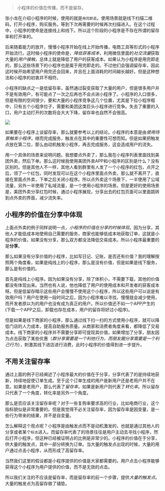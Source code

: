> 小程序的价值在传播，而不是留存。

张小龙在介绍小程序的时候，使用的就是`用完即走`。使用场景就是线下扫描二维码，打开小程序，购买服务。等到下次再需要的时候再次扫描进入。在这个过程中，小程序的使命是连接线上和线下。所以这个阶段的小程序是不存在所谓的留存率和打开率的。

后来随着能力的放开，慢慢小程序开始在线上开始传播，电商工具等形式的小程序开始流行。这时候小程序的使命是，*降低获客成本*，利用微信里面的*社交流量*获取大量的*用户接触*，总体上就是降低了用户的获客成本。如果认为小程序是用完即走的，那么这些场景下的小程序也是属于用完即走的。不过他们会强调留存率，因此这时候开始希望用户用完还会回来，并且在上面消耗的时间越长越好。但是这种想法和小程序的初衷并不相符。

小程序的缺点之一是低留存率，虽然通过裂变获取了大量的用户，但是很多用户并不是有效用户，有可能点了一次之后再也不会点进小程序了。小程序的入口很多，但是有限的空间很少，要和大量的小程序竞争这几个位置，尤其是下拉小程序框中，只有五个小程序位子，需要和美团这类巨头小程序进行竞争。失去了重要的入口，用户主动打开的次数将会大大下降，留存率也自然不会很高。

![](https://ws4.sinaimg.cn/large/006tNbRwly1fwi8jgor2xj30u00camxx.jpg)

如果要在小程序上谈留存率，那么就要参考以上的结论。小程序的本意是由*使用场景触发小程序*，继而完成服务，触发点在其中的重要性可想而知。但是如果把触发点放在第二位，那么由动机触发小程序，再去完成服务，这会造成用户的流失。

用一个具体的场景来说明问题。我想要点外卖了，那么我在小程序列表里面找到美团外卖，然后下单。那么这时候我使用美团外卖APP和小程序的区别是什么？没有区别的。但是其他人不一样，其他人看到群里有人发了一个小程序的红包，点开之后，领了一个红包，同时发现可以在这个小程序里面点外卖，那么就不离开了，直接在里面点外卖，下单之后关闭小程序。所以点外卖这个场景下，一半使用了公域流量，另外一半使用了私域流量，是一个使用小程序的场景。但是更好的使用场景是，美团外卖分享红包时候，通过小程序展现，分享出去的红包页面可以里面跳转到点外卖的界面，减少流失率。

## 小程序的价值在分享中体现

上面点外卖的例子同样说明一点，*小程序的价值在分享的时候体现*。因为分享，其他人才能低成本地使用自己需要的服务，商家也能够低成本地获取订单，这就是小程序的价值，如果没有分享，那么双方都没法降低交易成本。所以小程序最重要的是**分享**。

那么如果没有分享价值的小程序，比如写日记、记账，是否还有价值？我的理解按照两个角度看，如果是纯线上的小程序，那么是没有价值，但是如果是线下服务，那么是有价值的。

首先是纯线上小程序。因为如果没有分享，除了体积小，不需要下载，其他的价值都没有体现出来。当然也有人说，他也降低了用户的使用成本和开发者的获客成本呀。但是低留存暗示这些用户会慢慢不使用这个小程序，所以这些用户可以说是有效用户吗？用户在使用一段时间之后，因为小程序难以寻找，慢慢就会减少使用，而开发者原以为的用户也没有成为真正的用户。所以价值还不如一个APP产生的(下载一个APP之后，卸载也存在成本，用户的留存将好过小程序)。

但是如果是线下商家的小程序，那么通过线下扫一扫的方式使用小程序，就可以降低门店的人力成本，提高自助服务质量。从商家和消费者角度来看，都降低了交易成本。线下商家的小程序并不需要分享即可提现其价值，如果增加了分享，朋友因为点击获取了某些优惠（*群分享需要是一个利他行为，而朋友圈分享需要是一个利己行为*），刺激其线下进店进行消费，此时小程序的价值得到进一步提升。

## 不用关注留存率

通过上面的例子已经阐述了小程序最大的价值在于分享，分享代表了的是持续地获新，持续地促使订单生成。至于这个订单生成的用户是新用户还是老用户并不在意。如果是老用户，那么代表了*留存率*，如果是新用户则代表了*转化率*。所以留存只代表了一个角度，转化率是另外一个角度。

那么是否应该关注留存率呢？对于一些复购率要求高的行业，比如电商行业，这个指标貌似是非常重要的。但是我觉得不必关注留存率，因为留存率是因变量，是一些行为带来的结果，并不是自变量。

怎么解释这个观点呢？小程序是由触发点而不是动机激发的，也就是通过其他人的分享或者某个`标志`进入。而留存率代表了的场景往往是用户主动去寻找小程序，然后打开小程序，但这种已经被证明占的比例是非常少的。小程序的价值在于分享，供大量的触发点，其中一部分转换为订单。当大量的触发点出现的时候，大量的用户通过点击小程序，从而形成了高留存率。

当然我们这里的假设都是小程序提供的价值是大家都需要的。用户点击小程序能够获得这个小程序为用户提供的价值，而不是无效的点击。

所以我们关注的不应该是留存率，而是留存率的前一个步骤，提供*大量的触发点*。大量的触发点为高留存做了铺垫。




